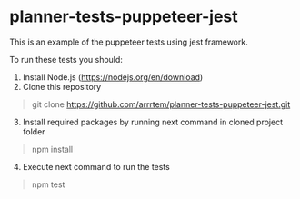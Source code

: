 # planner-tests-puppeteer-jest
This is an example of the puppeteer tests using jest framework.

To run these tests you should:

1) Install Node.js (https://nodejs.org/en/download)
2) Clone this repository
> git clone https://github.com/arrrtem/planner-tests-puppeteer-jest.git
3) Install required packages by running next command in cloned project folder
> npm install
4) Execute next command to run the tests 
> npm test
